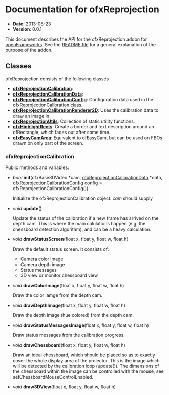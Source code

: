 Documentation for ofxReprojection
=================================

- **Date**: 2013-08-23
- **Version**: 0.0.1

This document describes the API for the ofxReprojection addon for [openFrameworks](http://openframeworks.cc). See the [README file](README.md) for a general explanation of the purpose of the addon.

Classes
-------
ofxReprojection consists of the following classes
 - **[ofxReprojectionCalibration](#class_ofxreprojectioncalibration)**:  
 - **[ofxReprojectionCalibrationData](#class_ofxreprojectioncalibrationdata)**: 
 - **[ofxReprojectionCalibrationConfig](#class_ofxreprojectioncalibrationconfig)**: Configuration data used in the [ofxReprojectionCalibration](#class_ofxreprojectioncalibration) class.
 - **[ofxReprojectionCalibrationRenderer2D](#class_ofxreprojectioncalibrationrenderer2d)**: Uses the calibration data to draw an image in 
 - **[ofxReprojectionUtils](#class_ofxreprojectionutils)**: Collection of static utility functions.
 - **[ofxHighlightRects](#class_ofxhighlightrects)**: Create a border and text description around an ofRectangle, which fades out after some time.
 - **[ofxEasyCamArea](#class_ofxeasycamarea)**: Equivalent to ofEasyCam, but can be used on FBOs drawn on only part of the screen.

### ofxReprojectionCalibration

Public methods and variables:
 - *bool* **init**(ofxBase3DVideo \*cam, [ofxReprojectionCalibrationData](#class_ofxreprojectioncalibrationdata) \*data, [ofxReprojectionCalibrationConfig](#class_ofxreprojectioncalibrationconfig) config = ofxReprojectionCalibrationConfig())
   
   Initialize the ofxReprojectionCalibration object. *cam* should supply 
 - *void* **update**()
   
   Update the status of the calibration if a new frame has arrived on the depth cam. This is where 
   the main calulations happen (e.g. the chessboard detection algorithm), and can be a heavy calculation.
 - *void* **drawStatusScreen**(float x, float y, float w, float h)
   
   Draw the default status screen. It consists of:
   - Camera color image
   - Camera depth image
   - Status messages
   - 3D view or monitor chessboard view
 - *void* **drawColorImage**(float x, float y, float w, float h)

   Draw the color iamge from the depth cam.
 - *void* **drawDepthImage**(float x, float y, float w, float h)

   Draw the depth image (hue colored) from the depth cam.
 - *void* **drawStatusMessagesImage**(float x, float y, float w, float h)

   Draw status messages from the calibration progress.
 - *void* **drawChessboard**(float x, float y, float w, float h)

   Draw an ideal chessboard, which should be placed so as to exactly cover the whole display area of the projector. 
   This is the image which will be detected by the calibration loop (update()). The dimensions of the chessboard within
   the image can be controlled with the mouse, see setChessboardMouseControlEnabled.
 - *void* **draw3DView**(float x, float y, float w, float h)
   
   
   
         
      

